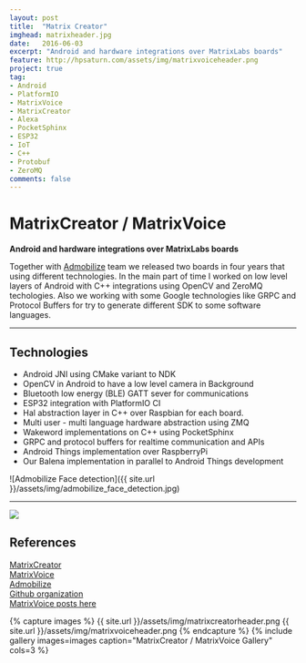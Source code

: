 ```yaml
---
layout: post
title:  "Matrix Creator"
imghead: matrixheader.jpg
date:   2016-06-03
excerpt: "Android and hardware integrations over MatrixLabs boards"
feature: http://hpsaturn.com/assets/img/matrixvoiceheader.png
project: true
tag:
- Android
- PlatformIO
- MatrixVoice
- MatrixCreator
- Alexa
- PocketSphinx
- ESP32
- IoT
- C++
- Protobuf
- ZeroMQ
comments: false
---
```

   
# MatrixCreator / MatrixVoice

**Android and hardware integrations over MatrixLabs boards**

Together with [Admobilize](https://www.admobilize.com/) team we released two boards in four years that using different technologies. In the main part of time I worked on low level layers of Android with C++ integrations using OpenCV and ZeroMQ techologies. Also we working with some Google technologies like GRPC and Protocol Buffers for try to generate different SDK to some software languages.

---

## Technologies

- Android JNI using CMake variant to NDK
- OpenCV in Android to have a low level camera in Background
- Bluetooth low energy (BLE) GATT sever for communications
- ESP32 integration with PlatformIO CI
- Hal abstraction layer in C++ over Raspbian for each board.
- Multi user - multi language hardware abstraction using ZMQ
- Wakeword implementations on C++ using PocketSphinx
- GRPC and protocol buffers for realtime communication and APIs
- Android Things implementation over RaspberryPi
- Our Balena implementation in parallel to Android Things development

![Admobilize Face detection]({{ site.url }}/assets/img/admobilize_face_detection.jpg)

---

<a href="https://youtu.be/YMRRN0Mzvw0" target="_blank"><img src="{{ site.url }}/assets/img/matrixvoice_youtube.jpg" align="center"></a>

## References

[MatrixCreator](https://matrix-io.github.io/matrix-documentation/matrix-creator/overview/)  
[MatrixVoice](https://matrix-io.github.io/matrix-documentation/matrix-voice/overview/)  
[Admobilize](https://www.admobilize.com/)  
[Github organization](https://github.com/matrix-io/)  
[MatrixVoice posts here](https://hpsaturn.com/tags/#MatrixVoice)

{% capture images %}
  {{ site.url }}/assets/img/matrixcreatorheader.png
  {{ site.url }}/assets/img/matrixvoiceheader.png
{% endcapture %}
{% include gallery images=images caption="MatrixCreator / MatrixVoice Gallery" cols=3 %}
